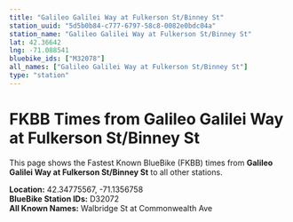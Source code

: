 ```yaml
---
title: "Galileo Galilei Way at Fulkerson St/Binney St"
station_uuid: "5d5b0b84-c777-6797-58c8-0082e0bdc04a"
station_name: "Galileo Galilei Way at Fulkerson St/Binney St"
lat: 42.36642
lng: -71.088541
bluebike_ids: ["M32078"]
all_names: ["Galileo Galilei Way at Fulkerson St/Binney St"]
type: "station"
---
```


# FKBB Times from Galileo Galilei Way at Fulkerson St/Binney St

This page shows the Fastest Known BlueBike (FKBB) times from **Galileo Galilei Way at Fulkerson St/Binney St** to all other stations.

**Location:** 42.34775567, -71.1356758  
**BlueBike Station IDs:** D32072  
**All Known Names:** Walbridge St at Commonwealth Ave


